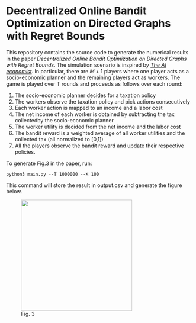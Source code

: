 # Decentralized Online Bandit Optimization on Directed Graphs with Regret Bounds
This repository contains the source code to generate the numerical results in the paper _Decentralized Online Bandit Optimization on Directed
Graphs with Regret Bounds_. The simulation scenario is inspired by [_The AI economist_](https://arxiv.org/abs/2108.02755). In particular, there are $M+1$ players where one player acts as a socio-economic planner and the remaining players act as workers. The game is played over T rounds and proceeds as follows over each round:
1. The socio-economic planner decides for a taxation policy
2. The workers observe the taxation policy and pick actions consecutively
3. Each worker action is mapped to an income and a labor cost
4. The net income of each worker is obtained by subtracting the tax collectedby the socio-economic planner
5. The worker utility is decided from the net income and the labor cost
6. The bandit reward is a weighted average of all worker utilities and the collected tax (all normalized to [0,1])
7. All the players observe the bandit reward and update their respective policies.


To generate Fig.3 in the paper, run:
```
python3 main.py --T 1000000 --K 100
``` 
This command will store the result in output.csv and generate the figure below.

<figure>
  <img src="https://user-images.githubusercontent.com/40794255/168978565-76062882-c359-4b6c-b075-5cfc483eb289.png" width="300" height="300" \>
  <figcaption>Fig. 3</figcaption>
</figure>
